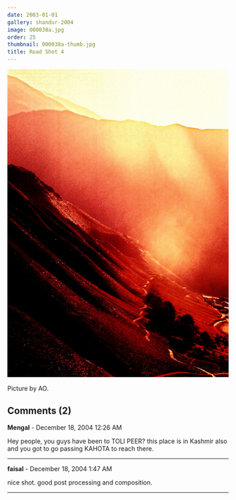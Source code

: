 ```yaml
---
date: 2003-01-01
gallery: shandur-2004
image: 000038a.jpg
order: 25
thumbnail: 000038a-thumb.jpg
title: Road Shot 4
---
```


![Road Shot 4](./000038a.jpg)

Picture by AO.

<div id="comments">

## Comments (2)

**Mengal** - December 18, 2004 12:26 AM

Hey people, you guys have been to TOLI PEER? this place is in Kashmir also and you got to go passing KAHOTA to reach there.

---

**faisal** - December 18, 2004  1:47 AM

nice shot. good post processing and composition.

---

</div>
